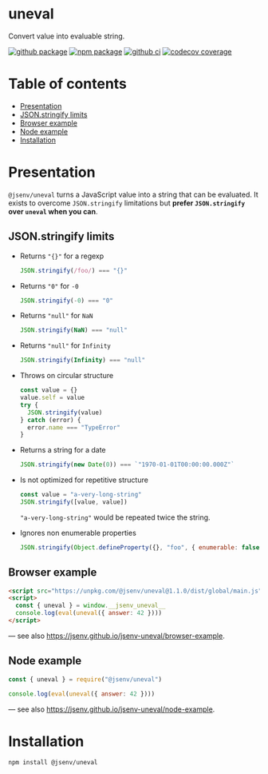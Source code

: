 # uneval

Convert value into evaluable string.

[![github package](https://img.shields.io/github/package-json/v/jsenv/jsenv-uneval.svg?logo=github&label=package)](https://github.com/jsenv/jsenv-uneval/packages)
[![npm package](https://img.shields.io/npm/v/@jsenv/uneval.svg?logo=npm&label=package)](https://www.npmjs.com/package/@jsenv/uneval)
[![github ci](https://github.com/jsenv/jsenv-uneval/workflows/ci/badge.svg)](https://github.com/jsenv/jsenv-uneval/actions?workflow=ci)
[![codecov coverage](https://codecov.io/gh/jsenv/jsenv-uneval/branch/master/graph/badge.svg)](https://codecov.io/gh/jsenv/jsenv-uneval)

# Table of contents

- [Presentation](#Presentation)
- [JSON.stringify limits](#JSONstringify-limits)
- [Browser example](#Browser-example)
- [Node example](#Node-example)
- [Installation](#Installation)

# Presentation

`@jsenv/uneval` turns a JavaScript value into a string that can be evaluated. It exists to overcome `JSON.stringify` limitations but **prefer `JSON.stringify` over `uneval` when you can**.

## JSON.stringify limits

- Returns `"{}"` for a regexp

  ```js
  JSON.stringify(/foo/) === "{}"
  ```

- Returns `"0"` for `-0`

  ```js
  JSON.stringify(-0) === "0"
  ```

- Returns `"null"` for `NaN`

  ```js
  JSON.stringify(NaN) === "null"
  ```

- Returns `"null"` for `Infinity`

  ```js
  JSON.stringify(Infinity) === "null"
  ```

- Throws on circular structure

  ```js
  const value = {}
  value.self = value
  try {
    JSON.stringify(value)
  } catch (error) {
    error.name === "TypeError"
  }
  ```

- Returns a string for a date

  ```js
  JSON.stringify(new Date(0)) === `"1970-01-01T00:00:00.000Z"`
  ```

- Is not optimized for repetitive structure

  ```js
  const value = "a-very-long-string"
  JSON.stringify([value, value])
  ```

  `"a-very-long-string"` would be repeated twice the string.

- Ignores non enumerable properties

  ```js
  JSON.stringify(Object.defineProperty({}, "foo", { enumerable: false })) === "{}"
  ```

## Browser example

```html
<script src="https://unpkg.com/@jsenv/uneval@1.1.0/dist/global/main.js"></script>
<script>
  const { uneval } = window.__jsenv_uneval__
  console.log(eval(uneval({ answer: 42 })))
</script>
```

— see also https://jsenv.github.io/jsenv-uneval/browser-example.

## Node example

```js
const { uneval } = require("@jsenv/uneval")

console.log(eval(uneval({ answer: 42 })))
```

— see also https://jsenv.github.io/jsenv-uneval/node-example.

# Installation

```console
npm install @jsenv/uneval
```
